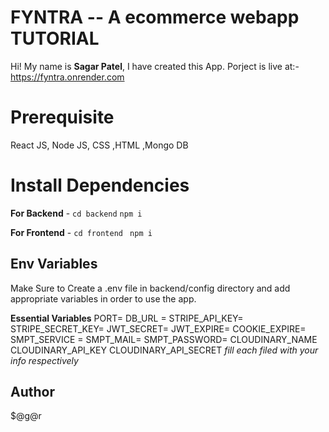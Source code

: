 # FYNTRA -- A ecommerce webapp TUTORIAL

Hi! My name is **Sagar Patel**, I have created this App.
Porject is live at:- https://fyntra.onrender.com


# Prerequisite
React JS, Node JS, CSS ,HTML ,Mongo DB

# Install Dependencies

**For Backend** - `cd backend` `npm i`

**For Frontend** - `cd frontend` ` npm i`

## Env Variables

Make Sure to Create a .env file in backend/config directory and add appropriate variables in order to use the app.

**Essential Variables**
PORT=
DB_URL =
STRIPE_API_KEY=
STRIPE_SECRET_KEY=
JWT_SECRET=
JWT_EXPIRE=
COOKIE_EXPIRE=
SMPT_SERVICE =
SMPT_MAIL=
SMPT_PASSWORD=
CLOUDINARY_NAME
CLOUDINARY_API_KEY
CLOUDINARY_API_SECRET
_fill each filed with your info respectively_

## Author
$@g@r
